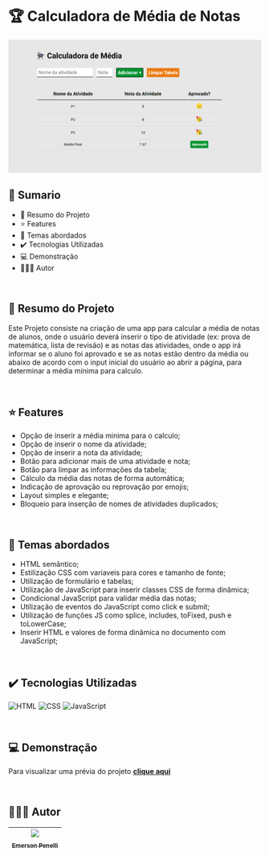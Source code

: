 # 🏆 Calculadora de Média de Notas

<img src="./assets/images/screenshot.jpg" alt="screenshot do projeto">

<br>

## 📎 Sumario
- 📌 Resumo do Projeto
- ⭐ Features
- 📂 Temas abordados
- ✔️ Tecnologias Utilizadas
- 💻 Demonstração
- 🙋🏻‍♂️ Autor

<br>

## 📌 Resumo do Projeto
Este Projeto consiste na criação de uma app para calcular a média de notas de alunos, onde o usuário deverá inserir o tipo de atividade (ex: prova de matemática, lista de revisão) e as notas das atividades, onde o app irá informar se o aluno foi aprovado e se as notas estão dentro da média ou abaixo de acordo com o input inicial do usuário ao abrir a página, para determinar a média mínima para calculo.

<br>

## ⭐ Features
- Opção de inserir a média minima para o calculo;
- Opção de inserir o nome da atividade;
- Opção de inserir a nota da atividade;
- Botão para adicionar mais de uma atividade e nota;
- Botão para limpar as informações da tabela;
- Cálculo da média das notas de forma automática;
- Indicação de aprovação ou reprovação por emojis;
- Layout simples e elegante;
- Bloqueio para inserção de nomes de atividades duplicados;

<br>

## 📂 Temas abordados
- HTML semântico;
- Estilização CSS com variaveis para cores e tamanho de fonte;
- Utilização de formulário e tabelas;
- Utilização de JavaScript para inserir classes CSS de forma dinâmica;
- Condicional JavaScript para validar média das notas;
- Utilização de eventos do JavaScript como click e submit;
- Utilização de funções JS como splice, includes, toFixed, push e toLowerCase;
- Inserir HTML e valores de forma dinâmica no documento com JavaScript;

<br>

## ✔️ Tecnologias Utilizadas
![HTML](https://img.shields.io/badge/HTML5-E34F26?style=for-the-badge&logo=html5&logoColor=white)
![CSS](https://img.shields.io/badge/CSS3-1572B6?style=for-the-badge&logo=css3&logoColor=white)
![JavaScript](https://img.shields.io/badge/JavaScript-323330?style=for-the-badge&logo=javascript&logoColor=F7DF1E)

<br>

## 💻 Demonstração
Para visualizar uma prévia do projeto <a href="#" target="_blank"><b>clique aqui</b></a>

<br>

## 🙋🏻‍♂️ Autor
| [<img src="https://avatars.githubusercontent.com/u/132641090?v=4" width=115><br><sub>Emerson Penelli</sub>](https://github.com/EmersonPenelli) |
| :---: |
